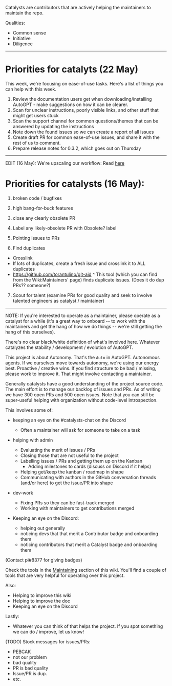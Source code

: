 Catalysts are contributors that are actively helping the maintainers to maintain the repo.

Qualities:
- Common sense
- Initiative
- Diligence

***


# Priorities for catalyts (22 May)

This week, we're focusing on ease-of-use tasks. Here's a list of things you can help with this week.

1. Review the documentation users get when downloading/installing AutoGPT - make suggestions on how it can be clearer. 
1. Scan for unclear instructions, poorly visible links, and other stuff that might get users stuck
1. Scan the support channel for common questions/themes that can be answered by updating the instructions
1. Note down the found issues so we can create a report of all issues
1. Create draft PR for common ease-of-use issues, and share it with the rest of us to comment.
1. Prepare release notes for 0.3.2, which goes out on Thursday

***

EDIT (16 May): We're upscaling our workflow: Read [here](https://github.com/Significant-Gravitas/Auto-GPT/issues/4254)

# Priorities for catalysts (16 May):

1. broken code / bugfixes

2. high bang-for-buck features

3. close any clearly obsolete PR

4. Label any likely-obsolete PR with Obsolete? label

5. Pointing issues to PRs

6. Find duplicates
- Crosslink
- If lots of duplicates, create a fresh issue and crosslink it to ALL duplicates
- https://github.com/torantulino/git-aid
    ^ This tool (which you can find from the Wiki:Maintainers' page) finds duplicate issues. (Does it do dup PRs?? someone?)

7. Scout for talent (examine PRs for good quality and seek to involve talented engineers as catalyst / maintainer)

- - -

NOTE: If you're interested to operate as a maintainer, please operate as a catalyst for a while (it's a great way to onboard -- to work with the maintainers and get the hang of how we do things -- we're still getting the hang of this ourselves).

There's no clear black/white definition of what's involved here. Whatever catalyzes the stability / development / evolution of AutoGPT.

This project is about Autonomy. That's the `Auto` in AutoGPT. Autonomous agents. If we ourselves move towards autonomy, we're using our energy best. Proactive / creative wins. If you find structure to be bad / missing, please work to improve it. That might involve contacting a maintainer.

Generally catalysts have a good understanding of the project source code. The main effort is to manage our backlog of issues and PRs. As of writing we have 300 open PRs and 500 open issues. Note that you can still be super-useful helping with organization without code-level introspection.

This involves some of:
- keeping an eye on the #catalysts-chat on the Discord
    - Often a maintainer will ask for someone to take on a task

- helping with admin
    - Evaluating the merit of issues / PRs
    - Closing those that are not useful to the project
    - Labelling issues / PRs and getting them up on the Kanban
        - Adding milestones to cards (discuss on Discord if it helps)
    - Helping get/keep the kanban / roadmap in shape
    - Communicating with authors in the GitHub conversation threads (and/or here) to get the issue/PR into shape

- dev-work
    - Fixing PRs so they can be fast-track merged
    - Working with maintainers to get contributions merged

- Keeping an eye on the Discord:
    - helping out generally
    - noticing devs that that merit a Contributor badge and onboarding them
    - noticing contributors that merit a Catalyst badge and onboarding them

(Contact pi#8377 for giving badges)

Check the tools in the [Maintaining](Maintaining) section of this wiki. You'll find a couple of tools that are very helpful for operating over this project.

Also:
- Helping to improve this wiki
- Helping to improve the doc
- Keeping an eye on the Discord

Lastly:
- Whatever you can think of that helps the project. If you spot something we can do / improve, let us know!

(TODO) Stock messages for issues/PRs:
- PEBCAK
- not our problem
- bad quality
- PR is bad quality
- Issue/PR is dup.
- etc.